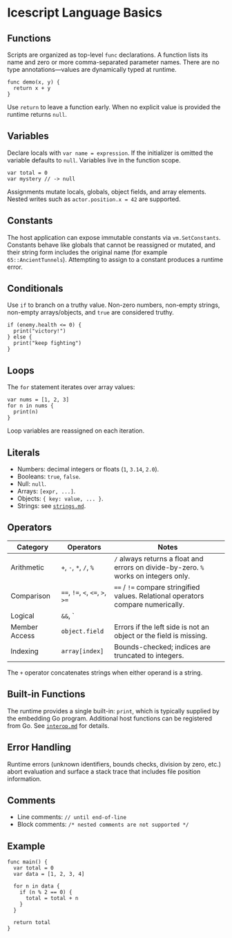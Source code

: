 # Icescript Language Basics

## Functions

Scripts are organized as top-level `func` declarations. A function lists its name and zero or more comma-separated parameter names. There are no type annotations—values are dynamically typed at runtime.

```icescript
func demo(x, y) {
  return x + y
}
```

Use `return` to leave a function early. When no explicit value is provided the runtime returns `null`.

## Variables

Declare locals with `var name = expression`. If the initializer is omitted the variable defaults to `null`. Variables live in the function scope.

```icescript
var total = 0
var mystery // -> null
```

Assignments mutate locals, globals, object fields, and array elements. Nested writes such as `actor.position.x = 42` are supported.

## Constants

The host application can expose immutable constants via `vm.SetConstants`. Constants behave like globals that cannot be reassigned or mutated, and their string form includes the original name (for example `65::AncientTunnels`). Attempting to assign to a constant produces a runtime error.

## Conditionals

Use `if` to branch on a truthy value. Non-zero numbers, non-empty strings, non-empty arrays/objects, and `true` are considered truthy.

```icescript
if (enemy.health <= 0) {
  print("victory!")
} else {
  print("keep fighting")
}
```

## Loops

The `for` statement iterates over array values:

```icescript
var nums = [1, 2, 3]
for n in nums {
  print(n)
}
```

Loop variables are reassigned on each iteration.

## Literals

* Numbers: decimal integers or floats (`1`, `3.14`, `2.0`).
* Booleans: `true`, `false`.
* Null: `null`.
* Arrays: `[expr, ...]`.
* Objects: `{ key: value, ... }`.
* Strings: see [`strings.md`](strings.md).

## Operators

| Category      | Operators | Notes |
|---------------|-----------|-------|
| Arithmetic    | `+`, `-`, `*`, `/`, `%` | `/` always returns a float and errors on divide-by-zero. `%` works on integers only. |
| Comparison    | `==`, `!=`, `<`, `<=`, `>`, `>=` | `==` / `!=` compare stringified values. Relational operators compare numerically. |
| Logical       | `&&`, `||` | Operands are coerced with `AsBool()`. |
| Member Access | `object.field` | Errors if the left side is not an object or the field is missing. |
| Indexing      | `array[index]` | Bounds-checked; indices are truncated to integers. |

The `+` operator concatenates strings when either operand is a string.

## Built-in Functions

The runtime provides a single built-in: `print`, which is typically supplied by the embedding Go program. Additional host functions can be registered from Go. See [`interop.md`](interop.md) for details.

## Error Handling

Runtime errors (unknown identifiers, bounds checks, division by zero, etc.) abort evaluation and surface a stack trace that includes file position information.

## Comments

* Line comments: `// until end-of-line`
* Block comments: `/* nested comments are not supported */`

## Example

```icescript
func main() {
  var total = 0
  var data = [1, 2, 3, 4]

  for n in data {
    if (n % 2 == 0) {
      total = total + n
    }
  }

  return total
}
```
